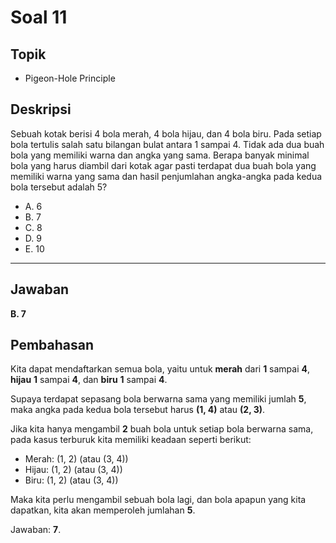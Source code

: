 # Soal 11

## Topik

* Pigeon-Hole Principle

## Deskripsi

Sebuah kotak berisi 4 bola merah, 4 bola hijau, dan 4 bola biru. Pada setiap bola tertulis salah satu bilangan bulat antara 1 sampai 4. Tidak ada dua buah bola yang memiliki warna dan angka yang sama. Berapa banyak minimal bola yang harus diambil dari kotak agar pasti terdapat dua buah bola yang memiliki warna yang sama dan hasil penjumlahan angka-angka pada kedua bola tersebut adalah 5?

* A. 6
* B. 7
* C. 8
* D. 9
* E. 10

---

## Jawaban

**B. 7**

## Pembahasan

Kita dapat mendaftarkan semua bola, yaitu untuk **merah** dari **1** sampai **4**, **hijau** **1** sampai **4**, dan **biru** **1** sampai **4**.

Supaya terdapat sepasang bola berwarna sama yang memiliki jumlah **5**, maka angka pada kedua bola tersebut harus **(1, 4)** atau **(2, 3)**.

Jika kita hanya mengambil **2** buah bola untuk setiap bola berwarna sama, pada kasus terburuk kita memiliki keadaan seperti berikut:

* Merah: (1, 2) (atau (3, 4))
* Hijau: (1, 2) (atau (3, 4))
* Biru: (1, 2) (atau (3, 4))

Maka kita perlu mengambil sebuah bola lagi, dan bola apapun yang kita dapatkan, kita akan memperoleh jumlahan **5**.

Jawaban: **7**.
